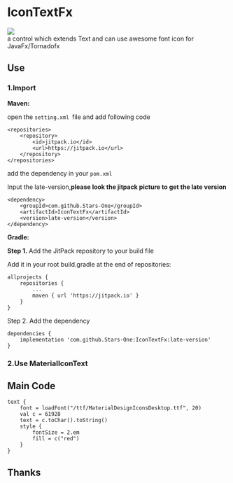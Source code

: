 # IconTextFx
![](https://jitpack.io/v/Stars-One/IconTextFx.svg)	
a control which extends Text and can use awesome font icon for JavaFx/Tornadofx

## Use
### 1.Import
**Maven:**

open the `setting.xml `file and add following code
```
<repositories>
	<repository>
		<id>jitpack.io</id>
		<url>https://jitpack.io</url>
	</repository>
</repositories>
```

add the dependency in your `pom.xml`

Input the late-version,**please look the jitpack picture to get the late version**
```
<dependency>
	<groupId>com.github.Stars-One</groupId>
	<artifactId>IconTextFx</artifactId>
	<version>late-version</version>
</dependency>
```

**Gradle:**

**Step 1.** Add the JitPack repository to your build file

Add it in your root build.gradle at the end of repositories:
```
allprojects {
	repositories {
		...
		maven { url 'https://jitpack.io' }
	}
}
```
Step 2. Add the dependency

```
dependencies {
	implementation 'com.github.Stars-One:IconTextFx:late-version'
}	
```

### 2.Use MaterialIconText

## Main Code
```
text {
	font = loadFont("/ttf/MaterialDesignIconsDesktop.ttf", 20)
	val c = 61928
	text = c.toChar().toString()
	style {
		fontSize = 2.em
		fill = c("red")
	}
}
```
## Thanks